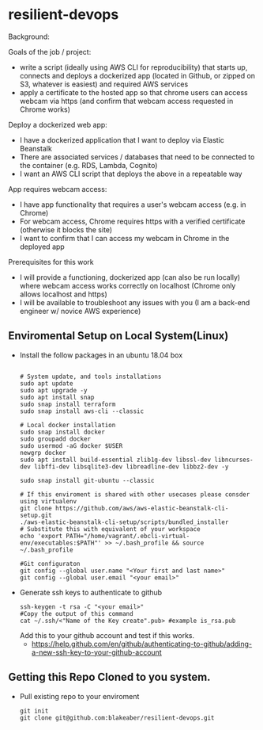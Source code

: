 # resilient-devops
Background:

Goals of the job / project:
- write a script (ideally using AWS CLI for reproducibility) that starts up, connects and deploys a dockerized app (located in Github, or zipped on S3, whatever is easiest) and required AWS services
- apply a certificate to the hosted app so that chrome users can access webcam via https (and confirm that webcam access requested in Chrome works)

Deploy a dockerized web app:
- I have a dockerized application that I want to deploy via Elastic Beanstalk
- There are associated services / databases that need to be connected to the container (e.g. RDS, Lambda, Cognito)
- I want an AWS CLI script that deploys the above in a repeatable way

App requires webcam access:
- I have app functionality that requires a user's webcam access (e.g. in Chrome)
- For webcam access, Chrome requires https with a verified certificate (otherwise it blocks the site)
- I want to confirm that I can access my webcam in Chrome in the deployed app

Prerequisites for this work
- I will provide a functioning, dockerized app (can also be run locally) where webcam access works correctly on localhost (Chrome only allows localhost and https)
- I will be available to troubleshoot any issues with you (I am a back-end engineer w/ novice AWS experience)


## Enviromental Setup on Local System(Linux)
- Install the follow packages in an ubuntu 18.04 box
  ```
  
  # System update, and tools installations
  sudo apt update
  sudo apt upgrade -y
  sudo apt install snap
  sudo snap install terraform  
  sudo snap install aws-cli --classic
  
  # Local docker installation
  sudo snap install docker
  sudo groupadd docker
  sudo usermod -aG docker $USER
  newgrp docker
  sudo apt install build-essential zlib1g-dev libssl-dev libncurses-dev libffi-dev libsqlite3-dev libreadline-dev libbz2-dev -y
  
  sudo snap install git-ubuntu --classic
  
  # If this enviroment is shared with other usecases please consder using virtualenv
  git clone https://github.com/aws/aws-elastic-beanstalk-cli-setup.git
  ./aws-elastic-beanstalk-cli-setup/scripts/bundled_installer
  # Substitute this with equivalent of your workspace
  echo 'export PATH="/home/vagrant/.ebcli-virtual-env/executables:$PATH"' >> ~/.bash_profile && source ~/.bash_profile
  
  #Git configuraton
  git config --global user.name "<Your first and last name>"
  git config --global user.email "<your email>"
  ```
- Generate ssh keys to authenticate to github
  ```
  ssh-keygen -t rsa -C "<your email>"
  #Copy the output of this command
  cat ~/.ssh/<"Name of the Key create".pub> #example is_rsa.pub
  ```
  Add this to your github account and test if this works.
  - https://help.github.com/en/github/authenticating-to-github/adding-a-new-ssh-key-to-your-github-account
 
## Getting this Repo Cloned to you system.
- Pull existing repo to your enviroment
  ```
  git init
  git clone git@github.com:blakeaber/resilient-devops.git
  ```
